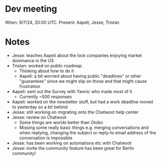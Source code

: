 # Dev meeting

When: 9/7/24, 20:00 UTC.
Present: Aapeli, Jesse, Tristan

# Notes

* Jesse: teaches Aapeli about the lock companies enjoying market dominance in the US
* Tristan: worked on public roadmap
  - Thinking about how to do it
  - Aapeli: a bit worried about having public "deadlines" or other "guarantees" since we might slip on those and that might cause frustration
* Aapeli: sent out the Survey with Yannic who made most of it
  - Currently ~500 responses
* Aapeli: worked on the newsletter stuff, but had a work deadline moved to yesterday so a bit behind
* Jesse: still working on migrating onto the Chatwoot help center
* Jesse: review on Chatwoot
  - Some things are worlds better than Otobo
  - Missing some really basic things e.g. merging conversations and when replying, changing the subject or reply-to email address of the conversation is impossible
* Jesse: has been working on automations etc with Chatwoot
* Jesse: invite the community feature has been great for Berlin community!
